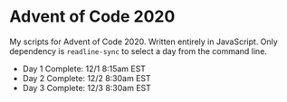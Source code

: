 # Advent of Code 2020
My scripts for Advent of Code 2020. Written entirely in JavaScript. Only dependency is `readline-sync` to select a day from the command line.

* Day 1 Complete: 12/1 8:15am EST
* Day 2 Complete: 12/2 8:30am EST
* Day 3 Complete: 12/3 8:30am EST